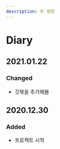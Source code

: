 ```yaml
---
description: 두 썸띵
---
```


# Diary

## 2021.01.22

### Changed

* 깃북을 추가해봄

## 2020.12.30

### Added

* 프로젝트 시작



